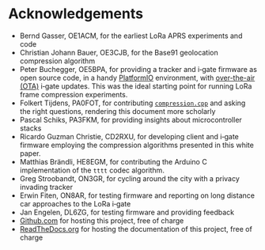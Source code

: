 # Acknowledgements

- Bernd Gasser, OE1ACM, for the earliest LoRa APRS experiments and code
- Christian Johann Bauer, OE3CJB, for the Base91 geolocation compression algorithm
- Peter Buchegger, OE5BPA, for providing a tracker and i‑gate firmware as open source code, in a handy [PlatformIO](https://platformio.org) environment, with [over-the-air (OTA)](https://en.wikipedia.org/wiki/Over-the-air_programming) i‑gate updates. This was the ideal starting point for running LoRa frame compression experiments.
- Folkert Tijdens, PA0FOT, for contributing [`compression.cpp`](code/codec.cpp) and asking the right questions, rendering this document more scholarly
- Pascal Schiks, PA3FKM, for providing insights about microcontroller stacks
- Ricardo Guzman Christie, CD2RXU, for developing client and i‑gate firmware employing the compression algorithms presented in this white paper.
- Matthias Brändli, HE8EGM, for contributing the Arduino C implementation of the `tttt` codec algorithm.
- Greg Stroobandt, ON3GR, for cycling around the city with a privacy invading tracker
- Erwin Fiten, ON8AR, for testing firmware and reporting on long distance car approaches to the LoRa i‑gate
- Jan Engelen, DL6ZG, for testing firmware and providing feedback
- [Github.com](https://github.com/) for hosting this project, free of charge
- [ReadTheDocs.org](https://readthedocs.org/) for hosting the documentation of this project, free of charge

